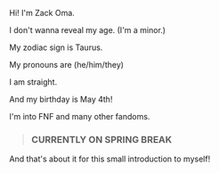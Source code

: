 Hi! I'm Zack Oma.

I don't wanna reveal my age. (I'm a minor.)

My zodiac sign is Taurus.

My pronouns are (he/him/they)

I am straight.

And my birthday is May 4th!

I'm into FNF and many other fandoms.

> ### **CURRENTLY ON SPRING BREAK**

And that's about it for this small introduction to myself!
